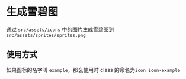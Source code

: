 # 生成雪碧图

通过 `src/assets/icons` 中的图片生成雪碧图到 `src/assets/sprites/sprites.png`

## 使用方式

如果图标的名字叫 `example`，那么使用时 class 的命名为`icon icon-example`
